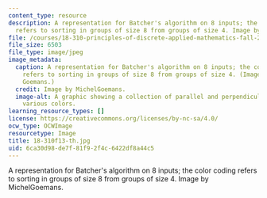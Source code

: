 ```yaml
---
content_type: resource
description: A representation for Batcher's algorithm on 8 inputs; the color coding
  refers to sorting in groups of size 8 from groups of size 4. Image by MichelGoemans.
file: /courses/18-310-principles-of-discrete-applied-mathematics-fall-2013/6ca30d98de7f81f92f4c6422df8a44c5_18-310f13-th.jpg
file_size: 6503
file_type: image/jpeg
image_metadata:
  caption: A representation for Batcher's algorithm on 8 inputs; the color coding
    refers to sorting in groups of size 8 from groups of size 4. (Image by Michel
    Goemans.)
  credit: Image by MichelGoemans.
  image-alt: A graphic showing a collection of parallel and perpendicular lines of
    various colors.
learning_resource_types: []
license: https://creativecommons.org/licenses/by-nc-sa/4.0/
ocw_type: OCWImage
resourcetype: Image
title: 18-310f13-th.jpg
uid: 6ca30d98-de7f-81f9-2f4c-6422df8a44c5
---
```

A representation for Batcher's algorithm on 8 inputs; the color coding refers to sorting in groups of size 8 from groups of size 4. Image by MichelGoemans.